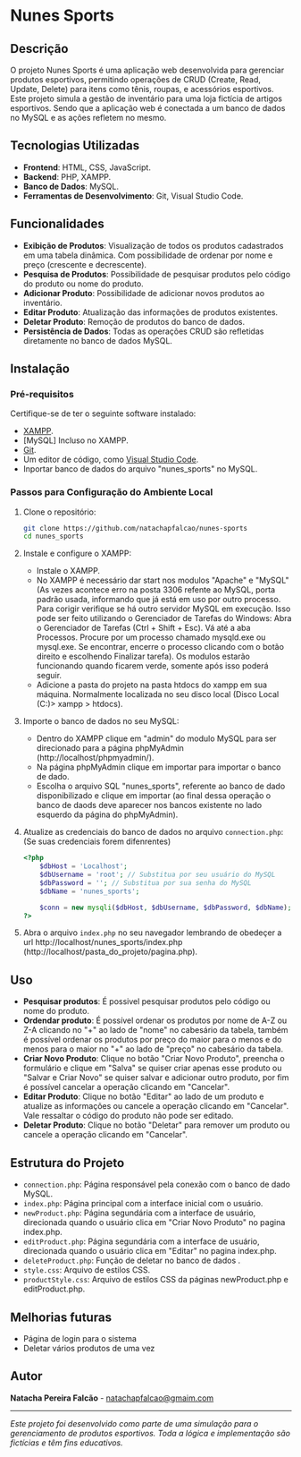 # Nunes Sports

## Descrição
O projeto Nunes Sports é uma aplicação web desenvolvida para gerenciar produtos esportivos, permitindo operações de CRUD (Create, Read, Update, Delete) para itens como tênis, roupas, e acessórios esportivos. Este projeto simula a gestão de inventário para uma loja fictícia de artigos esportivos. Sendo que a aplicação web é conectada a um banco de dados no MySQL e as ações refletem no mesmo.

## Tecnologias Utilizadas
- **Frontend**: HTML, CSS, JavaScript.
- **Backend**: PHP, XAMPP.
- **Banco de Dados**: MySQL.
- **Ferramentas de Desenvolvimento**: Git, Visual Studio Code.

## Funcionalidades
- **Exibição de Produtos**: Visualização de todos os produtos cadastrados em uma tabela dinâmica. Com possibilidade de ordenar por nome e preço (crescente e decrescente). 
- **Pesquisa de Produtos**: Possibilidade de pesquisar produtos pelo código do produto ou nome do produto.
- **Adicionar Produto**: Possibilidade de adicionar novos produtos ao inventário.
- **Editar Produto**: Atualização das informações de produtos existentes.
- **Deletar Produto**: Remoção de produtos do banco de dados.
- **Persistência de Dados**: Todas as operações CRUD são refletidas diretamente no banco de dados MySQL.

## Instalação

### Pré-requisitos
Certifique-se de ter o seguinte software instalado:
- [XAMPP](https://www.apachefriends.org/pt_br/download.html).
- [MySQL] Incluso no XAMPP.
- [Git](https://git-scm.com/).
- Um editor de código, como [Visual Studio Code](https://code.visualstudio.com/).
- Inportar banco de dados do arquivo "nunes_sports" no MySQL.

### Passos para Configuração do Ambiente Local

1. Clone o repositório:
    ```bash
    git clone https://github.com/natachapfalcao/nunes-sports
    cd nunes_sports
    ```

2. Instale e configure o XAMPP:
    - Instale o XAMPP.
    - No XAMPP é necessário dar start nos modulos "Apache" e "MySQL" (As vezes acontece erro na posta 3306 refente ao MySQL, porta padrão usada, informando que já está em uso por outro processo. Para corigir verifique se há outro servidor MySQL em execução. Isso pode ser feito utilizando o Gerenciador de Tarefas do Windows: Abra o Gerenciador de Tarefas (Ctrl + Shift + Esc). Vá até a aba Processos. Procure por um processo chamado mysqld.exe ou mysql.exe. Se encontrar, encerre o processo clicando com o botão direito e escolhendo Finalizar tarefa). Os modulos estarão funcionando quando ficarem verde, somente após isso poderá seguir.
    - Adicione a pasta do projeto na pasta htdocs do xampp em sua máquina. Normalmente localizada no seu disco local (Disco Local (C:)> xampp > htdocs).

3. Importe o banco de dados no seu MySQL:
    - Dentro do XAMPP clique em "admin" do modulo MySQL para ser direcionado para a página phpMyAdmin (http://localhost/phpmyadmin/).
    - Na página phpMyAdmin clique em importar para importar o banco de dado.
    - Escolha o arquivo SQL "nunes_sports", referente ao banco de dado disponibilizado e clique em importar (ao final dessa operação o banco de daods deve aparecer nos bancos existente no lado esquerdo da página do phpMyAdmin).

4. Atualize as credenciais do banco de dados no arquivo `connection.php`: (Se suas credenciais forem difenrentes)
    ```php
    <?php
        $dbHost = 'Localhost';
        $dbUsername = 'root'; // Substitua por seu usuário do MySQL
        $dbPassword = ''; // Substitua por sua senha do MySQL
        $dbName = 'nunes_sports';

        $conn = new mysqli($dbHost, $dbUsername, $dbPassword, $dbName);
    ?>
    ```

5. Abra o arquivo `index.php` no seu navegador lembrando de obedeçer a url http://localhost/nunes_sports/index.php (http://localhost/pasta_do_projeto/pagina.php).

## Uso
- **Pesquisar produtos**: É possivel pesquisar produtos pelo código ou nome do produto.
- **Ordendar produto**: É possível ordenar os produtos por nome de A-Z ou Z-A clicando no "+" ao lado de "nome" no cabesário da tabela, também é possível ordenar os produtos por preço do maior para o menos e do menos para o maior no "+" ao lado de "preço" no cabesário da tabela.
- **Criar Novo Produto**: Clique no botão "Criar Novo Produto", preencha o formulário e clique em "Salva" se quiser criar apenas esse produto ou "Salvar e Criar Novo" se quiser salvar e adicionar outro produto, por fim é possível cancelar a operação clicando em "Cancelar".
- **Editar Produto**: Clique no botão "Editar" ao lado de um produto e atualize as informações ou cancele a operação clicando em "Cancelar". Vale ressaltar o código do produto não pode ser editado. 
- **Deletar Produto**: Clique no botão "Deletar" para remover um produto ou cancele a operação clicando em "Cancelar".

## Estrutura do Projeto
- `connection.php`: Página responsável pela conexão com o banco de dado MySQL.
- `index.php`: Página principal com a interface inicial com o usuário.
- `newProduct.php`: Página segundária com a interface de usuário, direcionada quando o usuário clica em "Criar Novo Produto" no pagina index.php.
- `editProduct.php`: Página segundária com a interface de usuário, direcionada quando o usuário clica em "Editar" no pagina index.php.
- `deleteProduct.php`: Função de deletar no banco de dados .
- `style.css`: Arquivo de estilos CSS.
- `productStyle.css`: Arquivo de estilos CSS da páginas newProduct.php e editProduct.php.

## Melhorias futuras
- Página de login para o sistema
- Deletar vários produtos de uma vez

## Autor
**Natacha Pereira Falcão** - [natachapfalcao@gmaim.com](mailto:natachapfalcao@gmail.com)

---

*Este projeto foi desenvolvido como parte de uma simulação para o gerenciamento de produtos esportivos. Toda a lógica e implementação são fictícias e têm fins educativos.*
